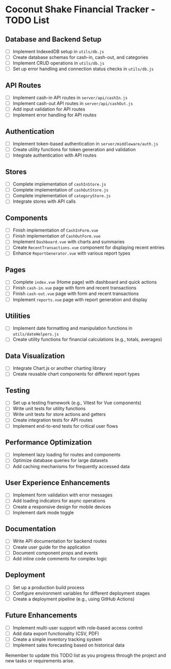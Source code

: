 # Coconut Shake Financial Tracker - TODO List

## Database and Backend Setup
- [ ] Implement IndexedDB setup in `utils/db.js`
- [ ] Create database schemas for cash-in, cash-out, and categories
- [ ] Implement CRUD operations in `utils/db.js`
- [ ] Set up error handling and connection status checks in `utils/db.js`

## API Routes
- [ ] Implement cash-in API routes in `server/api/cashIn.js`
- [ ] Implement cash-out API routes in `server/api/cashOut.js`
- [ ] Add input validation for API routes
- [ ] Implement error handling for API routes

## Authentication
- [ ] Implement token-based authentication in `server/middleware/auth.js`
- [ ] Create utility functions for token generation and validation
- [ ] Integrate authentication with API routes

## Stores
- [ ] Complete implementation of `cashInStore.js`
- [ ] Complete implementation of `cashOutStore.js`
- [ ] Complete implementation of `categoryStore.js`
- [ ] Integrate stores with API calls

## Components
- [ ] Finish implementation of `CashInForm.vue`
- [ ] Finish implementation of `CashOutForm.vue`
- [ ] Implement `Dashboard.vue` with charts and summaries
- [ ] Create `RecentTransactions.vue` component for displaying recent entries
- [ ] Enhance `ReportGenerator.vue` with various report types

## Pages
- [ ] Complete `index.vue` (Home page) with dashboard and quick actions
- [ ] Finish `cash-in.vue` page with form and recent transactions
- [ ] Finish `cash-out.vue` page with form and recent transactions
- [ ] Implement `reports.vue` page with report generation and display

## Utilities
- [ ] Implement date formatting and manipulation functions in `utils/dateHelpers.js`
- [ ] Create utility functions for financial calculations (e.g., totals, averages)

## Data Visualization
- [ ] Integrate Chart.js or another charting library
- [ ] Create reusable chart components for different report types

## Testing
- [ ] Set up a testing framework (e.g., Vitest for Vue components)
- [ ] Write unit tests for utility functions
- [ ] Write unit tests for store actions and getters
- [ ] Create integration tests for API routes
- [ ] Implement end-to-end tests for critical user flows

## Performance Optimization
- [ ] Implement lazy loading for routes and components
- [ ] Optimize database queries for large datasets
- [ ] Add caching mechanisms for frequently accessed data

## User Experience Enhancements
- [ ] Implement form validation with error messages
- [ ] Add loading indicators for async operations
- [ ] Create a responsive design for mobile devices
- [ ] Implement dark mode toggle

## Documentation
- [ ] Write API documentation for backend routes
- [ ] Create user guide for the application
- [ ] Document component props and events
- [ ] Add inline code comments for complex logic

## Deployment
- [ ] Set up a production build process
- [ ] Configure environment variables for different deployment stages
- [ ] Create a deployment pipeline (e.g., using GitHub Actions)

## Future Enhancements
- [ ] Implement multi-user support with role-based access control
- [ ] Add data export functionality (CSV, PDF)
- [ ] Create a simple inventory tracking system
- [ ] Implement sales forecasting based on historical data

Remember to update this TODO list as you progress through the project and new tasks or requirements arise.

